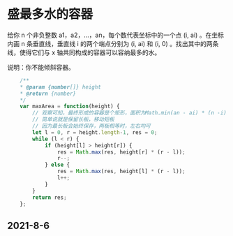 # 盛最多水的容器

给你 n 个非负整数 a1，a2，...，an，每个数代表坐标中的一个点 (i, ai) 。在坐标内画 n 条垂直线，垂直线 i 的两个端点分别为 (i, ai) 和 (i, 0) 。找出其中的两条线，使得它们与 x 轴共同构成的容器可以容纳最多的水。

说明：你不能倾斜容器。

```javascript
    /**
    * @param {number[]} height
    * @return {number}
    */
    var maxArea = function(height) {
        // 观察可知，最终形成的容器是个矩形，面积为Math.min(an - ai) * (n -i)，使用双指针计算面积时，指针位于两侧时x轴上n-i最大，每向内移动，x轴数字变短，此时若移动长的元素，则y轴的长度小于或等原长度，面积变小；若移动短的元素，y轴可能变长，元素面积有可能变大；最终获取所有面积最大的可能；
        // 简单说就是保留长板，移动短板
        // 因为最长板会始终保存，两板相等时，左右均可
        let l = 0, r = height.length-1, res = 0;
        while (l < r) {
            if (height[l] > height[r]) {
                res = Math.max(res, height[r] * (r - l));
                r--;
            } else {
                res = Math.max(res, height[l] * (r - l));
                l++;
            }
        }
        return res;
    };
```
## 2021-8-6